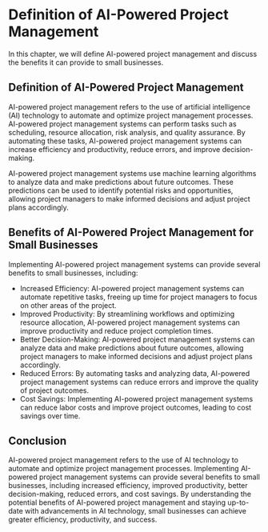 Definition of AI-Powered Project Management
=============================================================================================================

In this chapter, we will define AI-powered project management and discuss the benefits it can provide to small businesses.

Definition of AI-Powered Project Management
-------------------------------------------

AI-powered project management refers to the use of artificial intelligence (AI) technology to automate and optimize project management processes. AI-powered project management systems can perform tasks such as scheduling, resource allocation, risk analysis, and quality assurance. By automating these tasks, AI-powered project management systems can increase efficiency and productivity, reduce errors, and improve decision-making.

AI-powered project management systems use machine learning algorithms to analyze data and make predictions about future outcomes. These predictions can be used to identify potential risks and opportunities, allowing project managers to make informed decisions and adjust project plans accordingly.

Benefits of AI-Powered Project Management for Small Businesses
--------------------------------------------------------------

Implementing AI-powered project management systems can provide several benefits to small businesses, including:

* Increased Efficiency: AI-powered project management systems can automate repetitive tasks, freeing up time for project managers to focus on other areas of the project.
* Improved Productivity: By streamlining workflows and optimizing resource allocation, AI-powered project management systems can improve productivity and reduce project completion times.
* Better Decision-Making: AI-powered project management systems can analyze data and make predictions about future outcomes, allowing project managers to make informed decisions and adjust project plans accordingly.
* Reduced Errors: By automating tasks and analyzing data, AI-powered project management systems can reduce errors and improve the quality of project outcomes.
* Cost Savings: Implementing AI-powered project management systems can reduce labor costs and improve project outcomes, leading to cost savings over time.

Conclusion
----------

AI-powered project management refers to the use of AI technology to automate and optimize project management processes. Implementing AI-powered project management systems can provide several benefits to small businesses, including increased efficiency, improved productivity, better decision-making, reduced errors, and cost savings. By understanding the potential benefits of AI-powered project management and staying up-to-date with advancements in AI technology, small businesses can achieve greater efficiency, productivity, and success.
